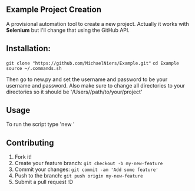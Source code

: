 ## Example Project Creation

A provisional automation tool to create a new project.
Actually it works with __Selenium__ but I'll change that using the GitHub API.

## Installation:

`git clone "https://github.com/MichaelNiers/Example.git"`
`cd Example`
`source ~/.commands.sh`

Then go to new.py and set the username and password to be your username and password.
Also make sure to change all directories to your directories so it should be '/Users/<your username>/path/to/your/project'

## Usage

To run the script type 'new <name of your folder>'

## Contributing

1. Fork it!
2. Create your feature branch: `git checkout -b my-new-feature`
3. Commit your changes: `git commit -am 'Add some feature'`
4. Push to the branch: `git push origin my-new-feature`
5. Submit a pull request :D
